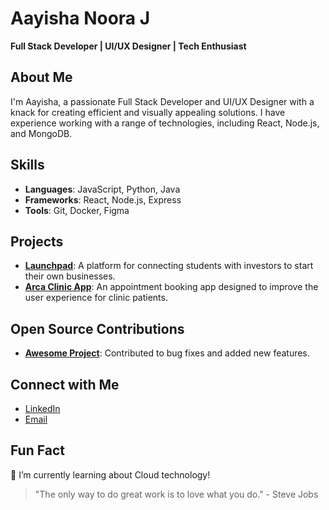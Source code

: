 # Aayisha Noora J

**Full Stack Developer | UI/UX Designer | Tech Enthusiast**

## About Me
I'm Aayisha, a passionate Full Stack Developer and UI/UX Designer with a knack for creating efficient and visually appealing solutions. I have experience working with a range of technologies, including React, Node.js, and MongoDB.

## Skills
- **Languages**: JavaScript, Python, Java
- **Frameworks**: React, Node.js, Express
- **Tools**: Git, Docker, Figma

## Projects
- **[Launchpad](https://github.com/aayishanoora/launchpad)**: A platform for connecting students with investors to start their own businesses.
- **[Arca Clinic App](https://github.com/aayishanoora/arcaclinicapp)**: An appointment booking app designed to improve the user experience for clinic patients.

## Open Source Contributions
- **[Awesome Project](https://github.com/someone/awesomeproject)**: Contributed to bug fixes and added new features.

## Connect with Me
- [LinkedIn](https://www.linkedin.com/in/aayishanooraj/)
- [Email](mailto:aayishanoora.j@gmail.com)

## Fun Fact
🌱 I’m currently learning about Cloud technology!

> "The only way to do great work is to love what you do." - Steve Jobs
